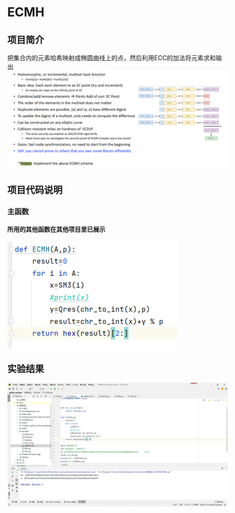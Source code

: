 # ECMH
## 项目简介
把集合内的元素哈希映射成椭圆曲线上的点，然后利用ECC的加法将元素求和输出
![img.png](img.png)
## 项目代码说明
### 主函数
#### 所用的其他函数在其他项目里已展示
![img_1.png](img_1.png)
## 实验结果
![img_2.png](img_2.png)
